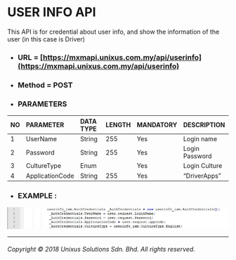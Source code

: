 # USER INFO API

This API is for credential about user info, and show the information of the user \(in this case is Driver\)

* ### URL = [https://mxmapi.unixus.com.my/api/userinfo](https://mxmapi.unixus.com.my/api/userinfo)
* ### Method = POST
* ### PARAMETERS

| NO | PARAMETER | DATA TYPE | LENGTH | MANDATORY | DESCRIPTION |
| :--- | :--- | :--- | :--- | :--- | :--- |
| 1 | UserName | String | 255 | Yes | Login name |
| 2 | Password | String | 255 | Yes | Login Password |
| 3 | CultureType | Enum |  | Yes | Login Culture |
| 4 | ApplicationCode | String | 255 | Yes | “DriverApps” |

* ### EXAMPLE :

![](/assets/login.JPG)

---

###### Copyright © 2018 Unixus Solutions Sdn. Bhd. All rights reserved.




